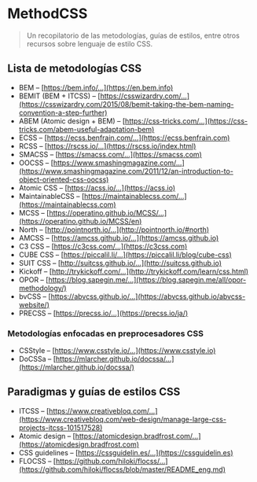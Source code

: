 # MethodCSS

> Un recopilatorio de las metodologías, guías de estilos, entre otros recursos sobre lenguaje de estilo CSS.

## Lista de metodologías CSS

* BEM – [https://bem.info/...](https://en.bem.info)
* BEMIT (BEM + ITCSS) – [https://csswizardry.com/...](https://csswizardry.com/2015/08/bemit-taking-the-bem-naming-convention-a-step-further)
* ABEM (Atomic design + BEM) – [https://css-tricks.com/...](https://css-tricks.com/abem-useful-adaptation-bem)
* ECSS – [https://ecss.benfrain.com/...](https://ecss.benfrain.com)
* RCSS – [https://rscss.io/...](https://rscss.io/index.html)
* SMACSS – [https://smacss.com/...](https://smacss.com)
* OOCSS – [https://www.smashingmagazine.com/...](https://www.smashingmagazine.com/2011/12/an-introduction-to-object-oriented-css-oocss)
* Atomic CSS – [https://acss.io/...](https://acss.io)
* MaintainableCSS – [https://maintainablecss.com/...](https://maintainablecss.com)
* MCSS – [https://operatino.github.io/MCSS/...](https://operatino.github.io/MCSS/en)
* North – [http://pointnorth.io/...](http://pointnorth.io/#north)
* AMCSS – [https://amcss.github.io/...](https://amcss.github.io)
* C3 CSS – [https://c3css.com/...](https://c3css.com)
* CUBE CSS – [https://piccalil.li/...](https://piccalil.li/blog/cube-css)
* SUIT CSS – [http://suitcss.github.io/...](http://suitcss.github.io)
* Kickoff – [http://trykickoff.com/...](http://trykickoff.com/learn/css.html)
* OPOR – [https://blog.sapegin.me/...](https://blog.sapegin.me/all/opor-methodology/)
* bvCSS – [https://abvcss.github.io/...](https://abvcss.github.io/abvcss-website/)
* PRECSS – [https://precss.io/...](https://precss.io/ja/)

### Metodologías enfocadas en preprocesadores CSS

* CSStyle – [https://www.csstyle.io/...](https://www.csstyle.io)
* DoCSSa – [https://mlarcher.github.io/docssa/...](https://mlarcher.github.io/docssa/)

## Paradigmas y guías de estilos CSS

* ITCSS – [https://www.creativebloq.com/...](https://www.creativebloq.com/web-design/manage-large-css-projects-itcss-101517528)
* Atomic design – [https://atomicdesign.bradfrost.com/...](https://atomicdesign.bradfrost.com)
* CSS guidelines – [https://cssguidelin.es/...](https://cssguidelin.es)
* FLOCSS – [https://github.com/hiloki/flocss/...](https://github.com/hiloki/flocss/blob/master/README_eng.md)
